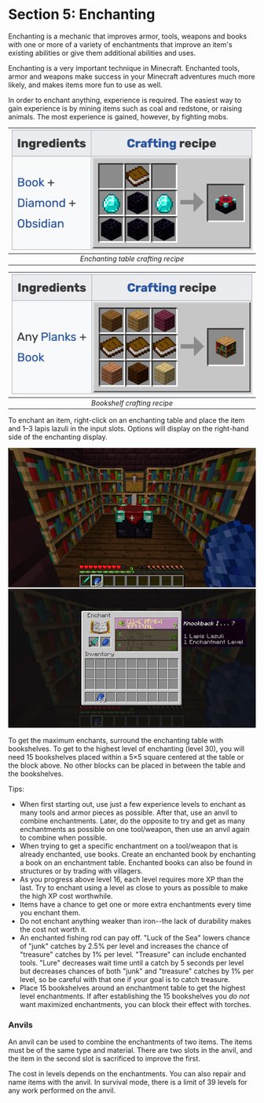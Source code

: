 # Section 5: Enchanting

Enchanting is a mechanic that improves armor, tools, weapons and books with one or more of a variety of enchantments that improve an item's existing abilities or give them additional abilities and uses.

Enchanting is a very important technique in Minecraft. Enchanted tools, armor and weapons make success in your Minecraft adventures much more likely, and makes items more fun to use as well.

In order to enchant anything, experience is required. The easiest way to gain experience is by mining items such as coal and redstone, or raising animals. The most experience is gained, however, by fighting mobs.

| ![Enchanting table crafting recipe](images/enchanting-table-recipe.png) | 
|:--:| 
| *Enchanting table crafting recipe* |

| ![Bookshelf crafting recipe](images/bookshelf-recipe.png) | 
|:--:| 
| *Bookshelf crafting recipe* |

To enchant an item, right-click on an enchanting table and place the item and 1–3 lapis lazuli in the input slots. Options will display on the right-hand side of the enchanting display.

<img src="images/enchantment-table.png">

<img src="images/enchanting-gui.png">

To get the maximum enchants, surround the enchanting table with bookshelves. To get to the highest level of enchanting (level 30), you will need 15 bookshelves placed within a 5×5 square centered at the table or the block above. No other blocks can be placed in between the table and the bookshelves.

Tips:

* When first starting out, use just a few experience levels to enchant as many tools and armor pieces as possible. After that, use an anvil to combine enchantments. Later, do the opposite to try and get as many enchantments as possible on one tool/weapon, then  use an anvil again to combine when possible.
* When trying to get a specific enchantment on a tool/weapon that is already enchanted, use books. Create an enchanted book by enchanting a book on an enchantment table. Enchanted books can also be found in structures or by trading with villagers.
* As you progress above level 16, each level requires more XP than the last. Try to enchant using a level as close to yours as possible to make the high XP cost worthwhile.
* Items have a chance to get one or more extra enchantments every time you enchant them.
* Do not enchant anything weaker than iron--the lack of durability makes the cost not worth it.
* An enchanted fishing rod can pay off. "Luck of the Sea" lowers chance of "junk" catches by 2.5% per level and increases the chance of "treasure" catches by 1% per level. "Treasure" can include enchanted tools. "Lure" decreases wait time until a catch by 5 seconds per level but decreases chances of both "junk" and "treasure" catches by 1% per level, so be careful with that one if your goal is to catch treasure.
* Place 15 bookshelves around an enchantment table to get the highest level enchantments. If after establishing the 15 bookshelves you _do not_ want maximized enchantments, you can block their effect with torches.

### Anvils

An anvil can be used to combine the enchantments of two items. The items must be of the same type and material. There are two slots in the anvil, and the item in the second slot is sacrificed to improve the first.

The cost in levels depends on the enchantments. You can also repair and name items with the anvil. In survival mode, there is a limit of 39 levels for any work performed on the anvil.
